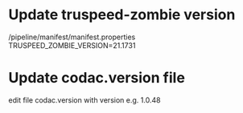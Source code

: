 # Update truspeed-zombie version
/pipeline/manifest/manifest.properties
TRUSPEED_ZOMBIE_VERSION=21.1731

# Update codac.version file
edit file codac.version with version e.g. 1.0.48
